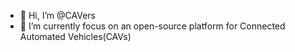 - 👋 Hi, I’m @CAVers
- 👀 I’m currently focus on an open-source platform for Connected Automated Vehicles(CAVs) 


<!---
CAV-ers/CAV-ers is a ✨ special ✨ repository because its `README.md` (this file) appears on your GitHub profile.
You can click the Preview link to take a look at your changes.
--->
